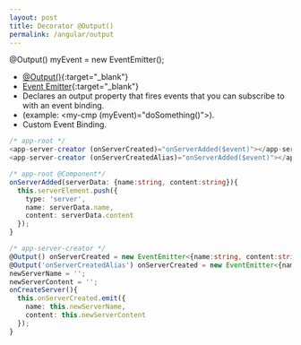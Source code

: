 ```yaml
---
layout: post
title: Decorator @Output()
permalink: /angular/output
---
```



@Output() myEvent = new EventEmitter();
* [@Output()](https://angular.io/api/core/Output){:target="_blank"}
* [Event Emitter](https://angular.io/api/core/EventEmitter){:target="_blank"}
* Declares an output property that fires events that you can subscribe to with an event binding.
* (example: <my-cmp (myEvent)="doSomething()">).
* Custom Event Binding.

```ts
/* app-root */
<app-server-creator (onServerCreated)="onServerAdded($event)"></app-server-creator>
<app-server-creator (onServerCreatedAlias)="onServerAdded($event)"></app-server-creator> // with alias
```
```ts
/* app-root @Component*/
onServerAdded(serverData: {name:string, content:string}){
  this.serverElement.push({
    type: 'server',
    name: serverData.name,
    content: serverData.content
  });
}
```
```ts
/* app-server-creator */
@Output() onServerCreated = new EventEmitter<{name:string, content:string}>();
@Output('onServerCreatedAlias') onServerCreated = new EventEmitter<{name:string, content:string}>(); // with alias
newServerName = '';
newServerContent = '';
onCreateServer(){
  this.onServerCreated.emit({
    name: this.newServerName,
    content: this.newServerContent
  });
}
```

